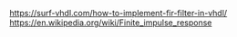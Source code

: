 https://surf-vhdl.com/how-to-implement-fir-filter-in-vhdl/
https://en.wikipedia.org/wiki/Finite_impulse_response
